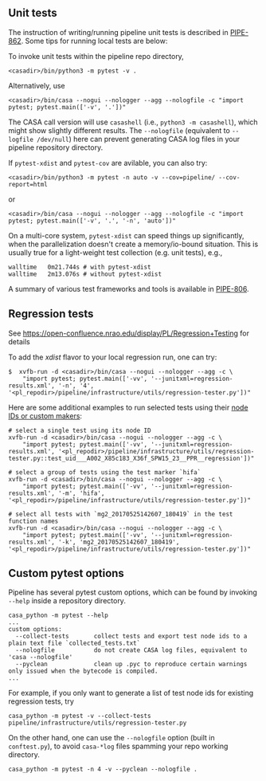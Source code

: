 ## Unit tests

The instruction of writing/running pipeline unit tests is described in [PIPE-862](https://open-jira.nrao.edu/browse/PIPE-862). Some tips for running local tests are below:

To invoke unit tests within the pipeline repo directory,

```console
<casadir>/bin/python3 -m pytest -v .
```

Alternatively, use

```console
<casadir>/bin/casa --nogui --nologger --agg --nologfile -c "import pytest; pytest.main(['-v', '.'])"
```

The CASA call version will use `casashell` (i.e., `python3 -m casashell`), which might show slightly different results.
The `--nologfile` (equivalent to `--logfile /dev/null`) here can prevent generating CASA log files in your pipeline repository directory.

If `pytest-xdist` and `pytest-cov` are avilable, you can also try:

```console
<casadir>/bin/python3 -m pytest -n auto -v --cov=pipeline/ --cov-report=html
```
or

```console
<casadir>/bin/casa --nogui --nologger --agg --nologfile -c "import pytest; pytest.main(['-v', '.', '-n', 'auto'])"
```

On a multi-core system, `pytest-xdist` can speed things up significantly, when the parallelization doesn't create a memory/io-bound situation. This is usually true for a light-weight test collection (e.g. unit tests), e.g.,

    walltime   0m21.744s # with pytest-xdist
    walltime   2m13.076s # without pytest-xdist

A summary of various test frameworks and tools is available in [PIPE-806](https://open-jira.nrao.edu/browse/PIPE-806).

## Regression tests

See https://open-confluence.nrao.edu/display/PL/Regression+Testing for details

To add the *xdist* flavor to your local regression run, one can try:

```console
$  xvfb-run -d <casadir>/bin/casa --nogui --nologger --agg -c \
    "import pytest; pytest.main(['-vv', '--junitxml=regression-results.xml', '-n', '4', '<pl_repodir>/pipeline/infrastructure/utils/regression-tester.py'])"
```

Here are some additional examples to run selected tests using their [node IDs or custom makers](https://docs.pytest.org/en/latest/example/markers.html):

```console
# select a single test using its node ID
xvfb-run -d <casadir>/bin/casa --nogui --nologger --agg -c \
    "import pytest; pytest.main(['-vv', '--junitxml=regression-results.xml', '<pl_repodir>/pipeline/infrastructure/utils/regression-tester.py::test_uid___A002_X85c183_X36f_SPW15_23__PPR__regression'])"
```

```console
# select a group of tests using the test marker `hifa`
xvfb-run -d <casadir>/bin/casa --nogui --nologger --agg -c \
    "import pytest; pytest.main(['-vv', '--junitxml=regression-results.xml', '-m', 'hifa', '<pl_repodir>/pipeline/infrastructure/utils/regression-tester.py'])"
```

```console
# select all tests with `mg2_20170525142607_180419` in the test function names
xvfb-run -d <casadir>/bin/casa --nogui --nologger --agg -c \
    "import pytest; pytest.main(['-vv', '--junitxml=regression-results.xml', '-k', 'mg2_20170525142607_180419', '<pl_repodir>/pipeline/infrastructure/utils/regression-tester.py'])"
```

## Custom pytest options

Pipeline has several pytest custom options, which can be found by invoking `--help` inside a repository directory.

```console
casa_python -m pytest --help
...
custom options:
  --collect-tests       collect tests and export test node ids to a plain text file `collected_tests.txt`
  --nologfile           do not create CASA log files, equivalent to 'casa --nologfile'
  --pyclean             clean up .pyc to reproduce certain warnings only issued when the bytecode is compiled.
...
```

For example, if you only want to generate a list of test node ids for existing regression tests, try
```console
casa_python -m pytest -v --collect-tests pipeline/infrastructure/utils/regression-tester.py
```

On the other hand, one can use the `--nologfile` option (built in `conftest.py`), to avoid `casa-*log` files spamming your repo working directory.
```console
casa_python -m pytest -n 4 -v --pyclean --nologfile .
```
